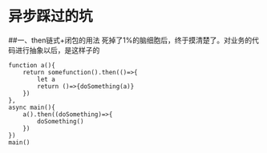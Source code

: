 # 异步踩过的坑
##一、then链式+闭包的用法
死掉了1%的脑细胞后，终于摸清楚了。对业务的代码进行抽象以后，是这样子的
```
function a(){
    return somefunction().then(()=>{
        let a
        return ()=>{doSomething(a)}
    })
},
async main(){
    a().then((doSomething)=>{
        doSomething()
    })
})
main()
```


